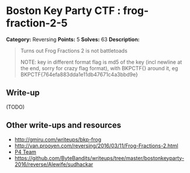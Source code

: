 # Boston Key Party CTF : frog-fraction-2-5

**Category:** Reversing
**Points:** 5
**Solves:** 63
**Description:**

> Turns out Frog Fractions 2 is not battletoads  
>
>
> NOTE: key in different format flag is md5 of the key (incl newline at the end, sorry for crazy flag format), with BKPCTF{} around it, eg BKPCTF{764efa883dda1e11db47671c4a3bbd9e}


## Write-up

(TODO)

## Other write-ups and resources

* <http://gmiru.com/writeups/bkp-frog>
* <http://van.prooyen.com/reversing/2016/03/11/Frog-Fractions-2.html>
* [P4 Team](https://github.com/p4-team/ctf/tree/master/2016-03-06-bkpctf/re_5_Frog_Fractions_2)
* <https://github.com/ByteBandits/writeups/tree/master/bostonkeyparty-2016/reverse/Alewife/sudhackar>
